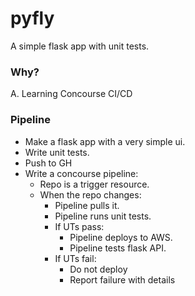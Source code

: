 # pyfly
A simple flask app with unit tests.

### Why?
A. Learning Concourse CI/CD

### Pipeline
- Make a flask app with a very simple ui.
- Write unit tests.
- Push to GH
- Write a concourse pipeline:
  - Repo is a trigger resource.
  - When the repo changes:
    - Pipeline pulls it.
    - Pipeline runs unit tests.
    - If UTs pass:
      - Pipeline deploys to AWS.
      - Pipeline tests flask API.
    - If UTs fail:
      - Do not deploy
      - Report failure with details

